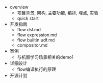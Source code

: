 + overview
  + 项目背景, 架构, 主要功能, 编排, 埋点, 实验
  + quick start
+ 开发指南
  + flow dsl.md
  + flow expression.md
  + flow builtin udf.md
  + compositor.md
+ 案例
  + 与机器学习场景相关的demo1
+ 详细设计
  + flow编译执行的原理
+ 开源计划